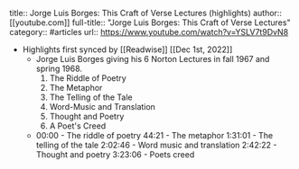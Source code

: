title:: Jorge Luis Borges: This Craft of Verse Lectures (highlights)
author:: [[youtube.com]]
full-title:: "Jorge Luis Borges: This Craft of Verse Lectures"
category:: #articles
url:: https://www.youtube.com/watch?v=YSLV7t9DvN8

- Highlights first synced by [[Readwise]] [[Dec 1st, 2022]]
	- Jorge Luis Borges giving his 6 Norton Lectures in fall 1967 and spring 1968.
	  1. The Riddle of Poetry
	  2. The Metaphor
	  3. The Telling of the Tale
	  4. Word-Music and Translation
	  5. Thought and Poetry
	  6. A Poet's Creed
	- 00:00 - The riddle of poetry
	  44:21 - The metaphor
	  1:31:01 - The telling of the tale 
	  2:02:46 - Word music and translation
	  2:42:22 - Thought and poetry 
	  3:23:06 - Poets creed
